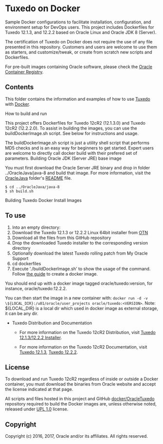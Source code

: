 Tuxedo on Docker
===============
Sample Docker configurations to facilitate installation, configuration, and environment setup for DevOps users. This project includes Dockerfiles for Tuxedo 12.1.3, and 12.2.2 based on Oracle Linux and Oracle JDK 8 (Server).

The certification of Tuxedo on Docker does not require the use of any file presented in this repository. Customers and users are welcome to use them as starters, and customize/tweak, or create from scratch new scripts and Dockerfiles.

For pre-built images containing Oracle software, please check the [Oracle Container Registry](https://container-registry.oracle.com/).

## Contents
This folder contains the information and examples of how to use [Tuxedo](http://oracle.com/tuxedo) with [Docker](https://www.docker.com/).

How to build and run

This project offers Dockerfiles for Tuxedo 12cR2 (12.1.3.0) and Tuxedo 12cR2 (12.2.2.0). To assist in building the images, you can use the buildDockerImage.sh script. See below for instructions and usage.

The buildDockerImage.sh script is just a utility shell script that performs MD5 checks and is an easy way for beginners to get started. Expert users are welcome to directly call docker build with their prefered set of parameters.
Building Oracle JDK (Server JRE) base image

You must first download the Oracle Server JRE binary and drop in folder ../OracleJava/java-8 and build that image. For more information, visit the [OracleJava](https://github.com/oracle/docker-images/blob/master/OracleJava) folder's [README](https://github.com/oracle/docker-images/blob/master/OracleJava/README.md) file.

    $ cd ../OracleJava/java-8
    $ sh build.sh

Building Tuxedo Docker Install Images
## To use
1. Into an empty directory:
  1. Download the Tuxedo 12.1.3 or 12.2.2 Linux 64bit installer from [OTN](http://www.oracle.com/technetwork/middleware/tuxedo/downloads/index.html)
  2. Download all the files from this GitHub repository
  3. Drop the downloaded Tuxedo installer to the corresponding version directory
  4. Optionally download the latest Tuxedo rolling patch from My Oracle Support
2. cd dockerfiles
3. Execute './buildDockerImage.sh' to show the usage of the command. Follow [the guide](./dockerfiles/README.md) to create a docker image.

You should end up with a docker image tagged oracle/tuxedo:version, for instance, oracle/tuxedo:12.2.2.

You can then start the image in a new container with: ``docker run -d -v \${LOCAL_DIR}:/u01/oracle/user_projects oracle/tuxedo:<VERSION>``.
Note: \${LOCAL_DIR} is a local dir which used in docker image as external storage, it can be any dir.


 * Tuxedo Distribution and Documentation
   - For more information on the Tuxedo 12cR2 Distribution, visit [Tuxedo 12.1.3/12.2.2 Installer](http://www.oracle.com/technetwork/middleware/tuxedo/downloads/index.html).

   - For more information on the Tuxedo 12cR2 Documentation, visit [Tuxedo 12.1.3](http://docs.oracle.com/cd/E53645_01/tuxedo/index.html), [Tuxedo 12.2.2](http://docs.oracle.com/cd/E72452_01/tuxedo/index.html).


## License
To download and run Tuxedo 12cR2 regardless of inside or outside a Docker container, you must download the binaries from Oracle website and accept the license indicated at that page.

All scripts and files hosted in this project and GitHub [docker/OracleTuxedo](./) repository required to build the Docker images are, unless otherwise noted, released under [UPL 1.0](https://oss.oracle.com/licenses/upl/) license.

## Copyright
Copyright (c) 2016, 2017, Oracle and/or its affiliates. All rights reserved.

